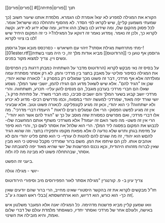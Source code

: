 [[פורים|פורים]]
#תנך 
[[פורים|פתיחה]]


הקורא את המגילה למפרע לא יצא! אומרת לנו הגמרא.
מלמדת אותנו שיעור חשוב (כך שמעתי משמעון קליין), שיש לקראו לפי הסדר. לא מהסוף ותהחלה כמו שישראל אומר. לכל פסוק מהקום שלו, ומה שידוע לנו בשלב ההו אידוע, ומה שלא ידוע לא ידוע. וקשה לקרוא כך, ולכן זה נאמר. 
ןומדוע נאמר זה דווקא על המגילה?< כי זה המקום היחיד שיש לנו בו ציווי לקרוא! 


מתי מתרחשת מגילת אסתר? זיהוי עם חשיארש - כסרכסס
מובא אצל גרוסמן-![[01ester.rtf]]גרוסמן אף טוען כי [[הרודוטוס]] מביא אודות מלך זה, כי היה מצוי בשתיה ונשים ויין. צריך למצוא מקור בפנים.

(הרודוטוס מדבר על השתחויה כמבחן דרגות בין הפרסים)
על בסיס זה נאי מבקש לקרוא את המגילה כסיפור פוליטי על מאבק בחצר בין מרדכי והמן.
לא רק אסתר מסתרת עמה ומולדתה אלא אף מרדכי, דבר זה פשוט מכך שמגלים רק בפםרק ג ' לכאורה שהוא יהודי, שכן אז "הגיד להם". אלא שיש לשאול מדוע הם הגידו להמן, יושבי שער המלך.
נשמע שאלו הם חברי מרדכי בערבון מוגבל, הם מנסים להגן עליו- תכרע, תשתחווה. והרי מרדכי יושב קבוע בשער המלך והם יושבים סביבו, כמו חברי משרד.
על פתיחת פרק ג', יושי שורד יפה מאוד, שמרדכי למעשה יהודי במסווה, וכמו מדרשים רבים- מדוע לא יכרע ולא ישתחווה? כי הוא יהודי, וכאן זה מגיע לקונפליקט. לכאורה פשוט וטוב.
אלא שבעיני אין זה מגיע לפשט הפסוק- הרי אלו שמגלים רוצים לראות " היעמדו דברי מדרכי". מה אלו דברי מרדכי, ואם מפרשים כמסורת שזה מוסב על כך ש "הגיד להם אשר הוא יהודי", הרי אין זה פשט- מה פשר האם זה יעמוד?
אלא משרדכי משתף אותם המחשבה שלו- לכבוש את המקום בפסגה ליד המלך. הרי הוא שלחל את אסתר לשם כך, והרי הוא סיפר על מזימת בגתן ותרש שלא נודעה לו אלא מפאת מקומו ותפקידו בחצר.
וזה שהוא הגיד להםש הוא יהודי, זה מה שגרם להם להטות לו עורף- כי הוא סתם פליט יהודי והם לא אוהבים אותו. לכן הם שיתפו את המן.
משם ברור שמרדכי מקבל טוויסט כי הוא מבין שאין לברוח מזהותו היהודית,
וכןא נכנס הפרשנות של יושי שהיא מאוד יפה לתגובתה של אסתר, שבהתחלה פשוט לא מבינה מה לה ולזה.

ביעני זה הפשט.



יושי - מגילה וגולה-



צריך עיון ב-
פ. קורנגרין "מגילת אסתר לאור הפפירוסים מיב וסיפורי הירודוטוס



 חז"ל מבקשים לקרוא את זה בהקשר היסטורי שאינו מחייב, הרי ברור שהם יודעים שאין זה כך-
 הוא כורש, הוא דריוש, הוא ארתחשסתא )בבלי ראש השנה ג ע"ב(.


וואו שמעון קליין מביא פרשנות מדהימה. כל המגילה יאנה אלא המעבר משלטון איש באישה, ולעולם אחר של מרדכי ואסתר יחדיו, כשאסתר מלמדת עולם של דברי שלום ואמת, והיא מובילה את השינוי.